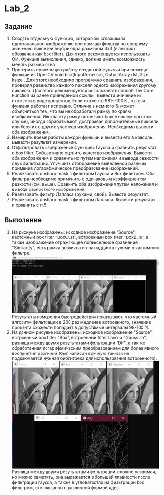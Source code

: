 # Lab_2
## Задание
1.	Создать отдельную функцию, которая бы сглаживала одноканальное изображение при помощи фильтра по среднему значению пикселей внутри ядра размером 3х3 (в лекциях обозначен как box filter). Для этого рекомендуется использовать ОИ. Функция вычисления, однако, должна иметь возможность менять размер окна
2.  Проверить правильную работу созданной функции при помощи функции из OpenCV void blur(InputArray src, OutputArray dst, Size ksize). Для этого необходимо программно сравнить изображения, проверяя равенство каждого пикселя одного изображения другому пикселю. Для этого рекомендуется использовать способ The Core Function из ранее приведённой ссылки.  Вывести значение их схожести в виде процентов. Если схожесть 98%-100%, то твоя функция работает исправно. Отличие в немного % может объясняться тем, что вы не обработали рамку по краям изображения. Иногда эту рамку оставляют (как в нашем простом случае), иногда обрабатывают, достраивая дополнительные пиксели или беря их с других участков изображения. Необходимо вывести оба изображения.  
3.	Измерить время работы каждой функции и вывести его в консоль. Вывести результат измерений.
4.	Отфильтровать изображение функцией Гаусса и сравнить результат с box filter. Субъективно оценить качество изображения. Вывести оба изображения и сравнить их путем наложения и вывода разности двух фильтраций. Улучшить отображение выведенной разницы применив логарифмическое преобразование изображений.
5.	Реализовать unsharp mask с фильтром Гаусса и Box фильтром. Оба фильтра необходимо применить с одинаковым коэффициентом резкости (см. выше). Сравнить оба изображения путем наложения и вывода разностного изображения.
6.	Реализовать фильтр Лапласа (руками, свой). Вывести результат. 
7.	Реализовать unsharp mask с фильтром Лапласа. Вывести результат и сравнить с п.5.
## Выполение 
1. На риснуке изображены: исходное изображение "Source", кастомный box filter "BoxCust", встроенный box filter "BoxB_in", а также изображение отражающее попиксельное сравнение "Similarity", есть рамка возникла из-за паддинга нулями в кастомном фильтре.
![1-3](report_photo/1-3.jpg "1-3")
Результаты измерения быстродействия показывают, что кастомный алгоритм фильтрации в 200 раз медленее встроенного, значение процента схожести попадает в допустимые интервалы 98-100 % 
2. На данном рисунке изображены: исходное изображение "Source", встроенный box filter "Box", встроенный filter Гаусса "Gaussian", разница между двумя результатами фильтрации "Dif", а так же обработанная логарифмическим преобразованием для более явного восприятия различий (был написан вручную так-как не подключается нужная библитоека для использования встроенного).
![4](report_photo/4.jpg "4")
Разница между двумя результатами фильтрации, сложно уловимая, но можно заметить, она выражается в большей плавности после фильтрации гаусса, а также в угловатостях на фильтрации box фильтром, это связанно с различной формой ядер.
